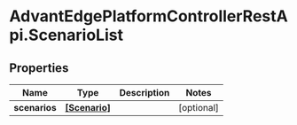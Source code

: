# AdvantEdgePlatformControllerRestApi.ScenarioList

## Properties
Name | Type | Description | Notes
------------ | ------------- | ------------- | -------------
**scenarios** | [**[Scenario]**](Scenario.md) |  | [optional] 


